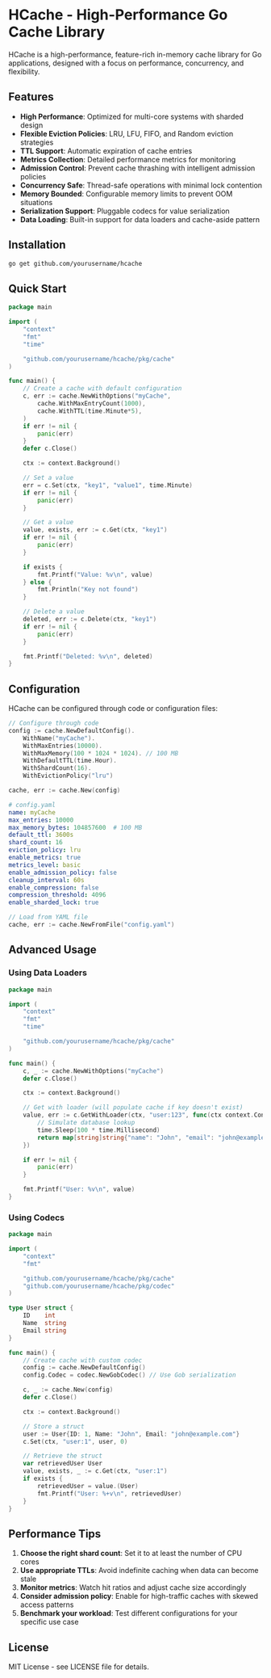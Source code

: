 # HCache - High-Performance Go Cache Library

HCache is a high-performance, feature-rich in-memory cache library for Go applications, designed with a focus on performance, concurrency, and flexibility.

## Features

- **High Performance**: Optimized for multi-core systems with sharded design
- **Flexible Eviction Policies**: LRU, LFU, FIFO, and Random eviction strategies
- **TTL Support**: Automatic expiration of cache entries
- **Metrics Collection**: Detailed performance metrics for monitoring
- **Admission Control**: Prevent cache thrashing with intelligent admission policies
- **Concurrency Safe**: Thread-safe operations with minimal lock contention
- **Memory Bounded**: Configurable memory limits to prevent OOM situations
- **Serialization Support**: Pluggable codecs for value serialization
- **Data Loading**: Built-in support for data loaders and cache-aside pattern

## Installation

```bash
go get github.com/yourusername/hcache
```

## Quick Start

```go
package main

import (
	"context"
	"fmt"
	"time"

	"github.com/yourusername/hcache/pkg/cache"
)

func main() {
	// Create a cache with default configuration
	c, err := cache.NewWithOptions("myCache",
		cache.WithMaxEntryCount(1000),
		cache.WithTTL(time.Minute*5),
	)
	if err != nil {
		panic(err)
	}
	defer c.Close()

	ctx := context.Background()

	// Set a value
	err = c.Set(ctx, "key1", "value1", time.Minute)
	if err != nil {
		panic(err)
	}

	// Get a value
	value, exists, err := c.Get(ctx, "key1")
	if err != nil {
		panic(err)
	}

	if exists {
		fmt.Printf("Value: %v\n", value)
	} else {
		fmt.Println("Key not found")
	}

	// Delete a value
	deleted, err := c.Delete(ctx, "key1")
	if err != nil {
		panic(err)
	}

	fmt.Printf("Deleted: %v\n", deleted)
}
```

## Configuration

HCache can be configured through code or configuration files:

```go
// Configure through code
config := cache.NewDefaultConfig().
	WithName("myCache").
	WithMaxEntries(10000).
	WithMaxMemory(100 * 1024 * 1024). // 100 MB
	WithDefaultTTL(time.Hour).
	WithShardCount(16).
	WithEvictionPolicy("lru")

cache, err := cache.New(config)
```

```yaml
# config.yaml
name: myCache
max_entries: 10000
max_memory_bytes: 104857600  # 100 MB
default_ttl: 3600s
shard_count: 16
eviction_policy: lru
enable_metrics: true
metrics_level: basic
enable_admission_policy: false
cleanup_interval: 60s
enable_compression: false
compression_threshold: 4096
enable_sharded_lock: true
```

```go
// Load from YAML file
cache, err := cache.NewFromFile("config.yaml")
```

## Advanced Usage

### Using Data Loaders

```go
package main

import (
	"context"
	"fmt"
	"time"

	"github.com/yourusername/hcache/pkg/cache"
)

func main() {
	c, _ := cache.NewWithOptions("myCache")
	defer c.Close()

	ctx := context.Background()

	// Get with loader (will populate cache if key doesn't exist)
	value, err := c.GetWithLoader(ctx, "user:123", func(ctx context.Context) (interface{}, time.Duration, error) {
		// Simulate database lookup
		time.Sleep(100 * time.Millisecond)
		return map[string]string{"name": "John", "email": "john@example.com"}, time.Minute * 5, nil
	})

	if err != nil {
		panic(err)
	}

	fmt.Printf("User: %v\n", value)
}
```

### Using Codecs

```go
package main

import (
	"context"
	"fmt"

	"github.com/yourusername/hcache/pkg/cache"
	"github.com/yourusername/hcache/pkg/codec"
)

type User struct {
	ID    int
	Name  string
	Email string
}

func main() {
	// Create cache with custom codec
	config := cache.NewDefaultConfig()
	config.Codec = codec.NewGobCodec() // Use Gob serialization

	c, _ := cache.New(config)
	defer c.Close()

	ctx := context.Background()

	// Store a struct
	user := User{ID: 1, Name: "John", Email: "john@example.com"}
	c.Set(ctx, "user:1", user, 0)

	// Retrieve the struct
	var retrievedUser User
	value, exists, _ := c.Get(ctx, "user:1")
	if exists {
		retrievedUser = value.(User)
		fmt.Printf("User: %+v\n", retrievedUser)
	}
}
```

## Performance Tips

1. **Choose the right shard count**: Set it to at least the number of CPU cores
2. **Use appropriate TTLs**: Avoid indefinite caching when data can become stale
3. **Monitor metrics**: Watch hit ratios and adjust cache size accordingly
4. **Consider admission policy**: Enable for high-traffic caches with skewed access patterns
5. **Benchmark your workload**: Test different configurations for your specific use case

## License

MIT License - see LICENSE file for details. 